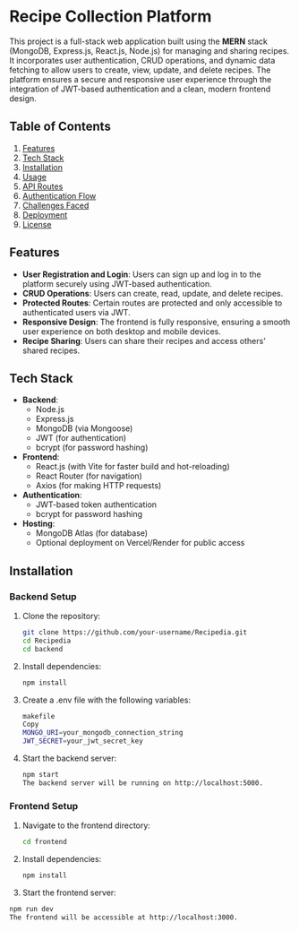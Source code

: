 # Recipe Collection Platform

This project is a full-stack web application built using the **MERN** stack (MongoDB, Express.js, React.js, Node.js) for managing and sharing recipes. It incorporates user authentication, CRUD operations, and dynamic data fetching to allow users to create, view, update, and delete recipes. The platform ensures a secure and responsive user experience through the integration of JWT-based authentication and a clean, modern frontend design.

## Table of Contents
1. [Features](#features)
2. [Tech Stack](#tech-stack)
3. [Installation](#installation)
4. [Usage](#usage)
5. [API Routes](#api-routes)
6. [Authentication Flow](#authentication-flow)
7. [Challenges Faced](#challenges-faced)
8. [Deployment](#deployment)
9. [License](#license)

## Features
- **User Registration and Login**: Users can sign up and log in to the platform securely using JWT-based authentication.
- **CRUD Operations**: Users can create, read, update, and delete recipes.
- **Protected Routes**: Certain routes are protected and only accessible to authenticated users via JWT.
- **Responsive Design**: The frontend is fully responsive, ensuring a smooth user experience on both desktop and mobile devices.
- **Recipe Sharing**: Users can share their recipes and access others’ shared recipes.

## Tech Stack
- **Backend**: 
  - Node.js
  - Express.js
  - MongoDB (via Mongoose)
  - JWT (for authentication)
  - bcrypt (for password hashing)
- **Frontend**: 
  - React.js (with Vite for faster build and hot-reloading)
  - React Router (for navigation)
  - Axios (for making HTTP requests)
- **Authentication**: 
  - JWT-based token authentication
  - bcrypt for password hashing
- **Hosting**: 
  - MongoDB Atlas (for database)
  - Optional deployment on Vercel/Render for public access

## Installation

### Backend Setup
1. Clone the repository:
   ```bash
   git clone https://github.com/your-username/Recipedia.git
   cd Recipedia
   cd backend

2. Install dependencies:
    ```bash
    npm install

3. Create a .env file with the following variables:
     ```bash
    makefile
    Copy
    MONGO_URI=your_mongodb_connection_string
    JWT_SECRET=your_jwt_secret_key
  
4. Start the backend server:
    ```bash
    npm start
    The backend server will be running on http://localhost:5000.


### Frontend Setup

1. Navigate to the frontend directory:
    ```bash
    cd frontend

2. Install dependencies:
   ```bash
   npm install

3. Start the frontend server:
 ```bash
 npm run dev
 The frontend will be accessible at http://localhost:3000.
